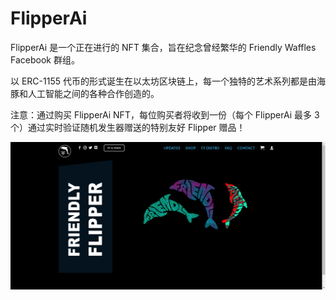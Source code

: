 # FlipperAi

FlipperAi 是一个正在进行的 NFT 集合，旨在纪念曾经繁华的 Friendly Waffles Facebook 群组。

以 ERC-1155 代币的形式诞生在以太坊区块链上，每一个独特的艺术系列都是由海豚和人工智能之间的各种合作创造的。

注意：通过购买 FlipperAi NFT，每位购买者将收到一份（每个 FlipperAi 最多 3 个）通过实时验证随机发生器赠送的特别友好 Flipper 赠品！

![nft](4132123213.png)
